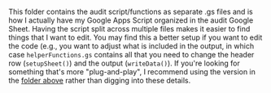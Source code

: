 This folder contains the audit script/functions as separate .gs files and is how I actually have my Google Apps Script organized in the audit Google Sheet.
Having the script split across multiple files makes it easier to find things that I want to edit.
You may find this a better setup if you want to edit the code (e.g., you want to adjust what is included in the output, in which case 
```helperFunctions.gs``` contains all that you need to change the header row (```setupSheet()```) and the output (```writeData()```).
If you're looking for something that's more "plug-and-play", I recommend using the version in the 
[folder above](https://github.com/caodonnell/COD-GoogleAppScripts/tree/main/GoogleDriveAudit) rather than digging into these details.

